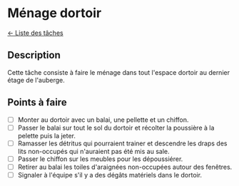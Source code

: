  # Ménage dortoir 
[← Liste des tâches](../)

## Description
Cette tâche consiste à faire le ménage dans tout l'espace dortoir au dernier étage de l'auberge. 

## Points à faire
- [ ] Monter au dortoir avec un balai, une pellette et un chiffon.
- [ ] Passer le balai sur tout le sol du dortoir et récolter la poussière à la pelette puis la jeter.
- [ ] Ramasser les détritus qui pourraient trainer et descendre les draps des lits non-occupés qui n'auraient pas été mis au sale.
- [ ] Passer le chiffon sur les meubles pour les dépoussiérer.
- [ ] Retirer au balai les toiles d'araignées non-occupées autour des fenêtres.
- [ ] Signaler à l'équipe s'il y a des dégâts matériels dans le dortoir.
